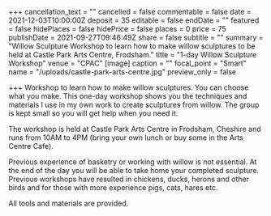 +++
cancellation_text = ""
cancelled = false
commentable = false
date = 2021-12-03T10:00:00Z
deposit = 35
editable = false
endDate = ""
featured = false
hidePlaces = false
hidePrice = false
places = 0
price = 75
publishDate = 2021-09-27T09:46:49Z
share = false
subtitle = ""
summary = "Willow Sculpture Workshop to learn how to make willow sculptures to be held at Castle Park Arts Centre, Frodsham."
title = "1-day Willow Sculpture Workshop"
venue = "CPAC"
[image]
caption = ""
focal_point = "Smart"
name = "/uploads/castle-park-arts-centre.jpg"
preview_only = false

+++
Workshop to learn how to make willow sculptures. You can choose what you make. This one-day workshop shows you the techniques and materials I use in my own work to create sculptures from willow. The group is kept small so you will get help when you need it.

The workshop is held at Castle Park Arts Centre in Frodsham, Cheshire and runs from 10AM to 4PM (bring your own lunch or buy some in the Arts Centre Cafe).

Previous experience of basketry or working with willow is not essential. At the end of the day you will be able to take home your completed sculpture. Previous workshops have resulted in chickens, ducks, herons and other birds and for those with more experience pigs, cats, hares etc.

All tools and materials are provided.
